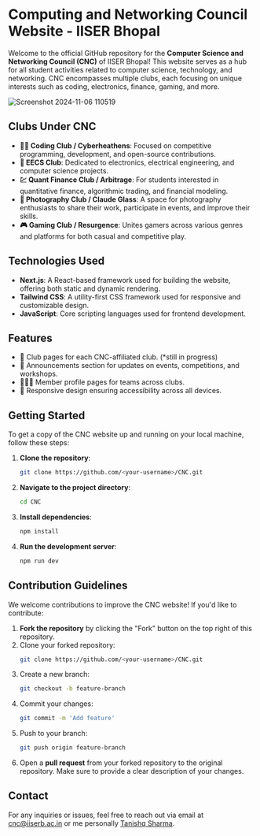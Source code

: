 # Computing and Networking Council Website - IISER Bhopal

Welcome to the official GitHub repository for the **Computer Science and Networking Council (CNC)** of IISER Bhopal! This website serves as a hub for all student activities related to computer science, technology, and networking. CNC encompasses multiple clubs, each focusing on unique interests such as coding, electronics, finance, gaming, and more.

![Screenshot 2024-11-06 110519](https://github.com/user-attachments/assets/5bd75953-596d-4dac-83b2-99bcb1c268de)


## Clubs Under CNC
- **👨‍💻 Coding Club / Cyberheathens**: Focused on competitive programming, development, and open-source contributions.
- **🔌 EECS Club**: Dedicated to electronics, electrical engineering, and computer science projects.
- **💹 Quant Finance Club / Arbitrage**: For students interested in quantitative finance, algorithmic trading, and financial modeling.
- **📸 Photography Club / Claude Glass**: A space for photography enthusiasts to share their work, participate in events, and improve their skills.
- **🎮 Gaming Club / Resurgence**: Unites gamers across various genres and platforms for both casual and competitive play.

## Technologies Used
- **Next.js**: A React-based framework used for building the website, offering both static and dynamic rendering.
- **Tailwind CSS**: A utility-first CSS framework used for responsive and customizable design.
- **JavaScript**: Core scripting languages used for frontend development.

## Features
- 📄 Club pages for each CNC-affiliated club. (*still in progress)
- 📢 Announcements section for updates on events, competitions, and workshops.
- 🧑‍🤝‍🧑 Member profile pages for teams across clubs.
- 📱 Responsive design ensuring accessibility across all devices. 

## Getting Started
To get a copy of the CNC website up and running on your local machine, follow these steps:

1. **Clone the repository**:
    ```bash
    git clone https://github.com/<your-username>/CNC.git
    ```
2. **Navigate to the project directory**:
    ```bash
    cd CNC
    ```
3. **Install dependencies**:
    ```bash
    npm install
    ```
4. **Run the development server**:
    ```bash
    npm run dev
    ```

## Contribution Guidelines
We welcome contributions to improve the CNC website! If you'd like to contribute:
1. **Fork the repository** by clicking the "Fork" button on the top right of this repository.
2. Clone your forked repository:
    ```bash
    git clone https://github.com/<your-username>/CNC.git
    ```
3. Create a new branch:
    ```bash
    git checkout -b feature-branch
    ```
4. Commit your changes:
    ```bash
    git commit -m 'Add feature'
    ```
5. Push to your branch:
    ```bash
    git push origin feature-branch
    ```
6. Open a **pull request** from your forked repository to the original repository. Make sure to provide a clear description of your changes.

## Contact
For any inquiries or issues, feel free to reach out via email at [cnc@iiserb.ac.in](mailto:cnc@iiserb.ac.in) or me personally [Tanishq Sharma](mailto:tanishq22@iiserb.ac.in).
